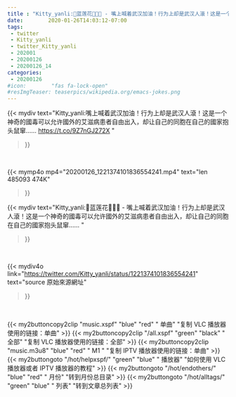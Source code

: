 ```yaml
---
title : "Kitty_yanli:🦋蓝莲花🌹👼🦋 - 嘴上喊着武汉加油！行为上却是武汉人滾！这是一个神奇的國毒可以允许國外的艾滋病患者自由出入，却让自己的同胞在自己的國家抱头鼠窜…… "
date:        2020-01-26T14:03:12-07:00
tags:
 - twitter
 - Kitty_yanli
 - twitter_Kitty_yanli
 - 202001
 - 20200126
 - 20200126_14
categories:
 - 20200126
#icon:        "fas fa-lock-open"
#resImgTeaser: teaserpics/wikipedia.org/emacs-jokes.png
---
```


{{< mydiv text="Kitty_yanli:嘴上喊着武汉加油！行为上却是武汉人滾！这是一个神奇的國毒可以允许國外的艾滋病患者自由出入，却让自己的同胞在自己的國家抱头鼠窜…… https://t.co/9Z7nGJ272X "
>}}
<br>


{{< mymp4o mp4="20200126_1221374101836554241.mp4"
text="len 485093    474K"
>}}


{{< mydiv text="Kitty_yanli:🦋蓝莲花🌹👼🦋 - 嘴上喊着武汉加油！行为上却是武汉人滾！这是一个神奇的國毒可以允许國外的艾滋病患者自由出入，却让自己的同胞在自己的國家抱头鼠窜…… "
>}}
<br>

{{< mydiv4o link="https://twitter.com/Kitty_yanli/status/1221374101836554241"
text="source 原始來源網址"
>}}


<br>

{{< my2buttoncopy2clip "music.xspf"        "blue"   "red"    " 单曲"  "复制 VLC 播放器使用的链接：单曲" >}} {{< my2buttoncopy2clip "/all.xspf"         "green"  "black"  " 全部"  "复制 VLC 播放器使用的链接：全部" >}} {{< my2buttoncopy2clip "music.m3u8"        "blue"   "red"    " M1 "    "复制 IPTV 播放器使用的链接：单曲" >}} {{< my2buttongoto      "/hot/helpxspf/"    "green"  "blue"   " 播放器" "如何使用 VLC 播放器或者 IPTV 播放器的教程" >}} {{< my2buttongoto      "/hot/endothers/"   "blue"   "red"    " 月份"   "转到月份总目录" >}} {{< my2buttongoto      "/hot/alltags/"     "green"  "blue"   " 列表"   "转到文章总列表" >}} 
